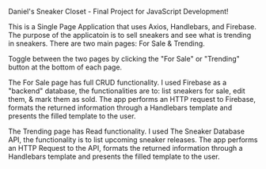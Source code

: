 Daniel's Sneaker Closet - Final Project for JavaScript Development!

This is a Single Page Application that uses Axios, Handlebars, and Firebase. The purpose of the applicatoin is to sell sneakers and see what is trending in sneakers. There are two main pages: For Sale & Trending.

Toggle between the two pages by clicking the "For Sale" or "Trending" button at the bottom of each  page.

The For Sale page has full CRUD functionality. I used Firebase as a "backend" database, the functionalities are to: list sneakers for sale, edit them, & mark them as sold. The app performs an HTTP request to Firebase, formats the returned information through a Handlebars template and presents the filled template to the user.

The Trending page has Read functionality. I used The Sneaker Database API, the functionality is to list upcoming sneaker releases. The app performs an HTTP Request to the API, formats the returned information through a Handlebars template and presents the filled template to the user.
